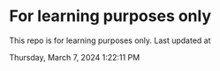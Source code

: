# For learning purposes only
This repo is for learning purposes only.
Last updated at

Thursday, March 7, 2024 1:22:11 PM

